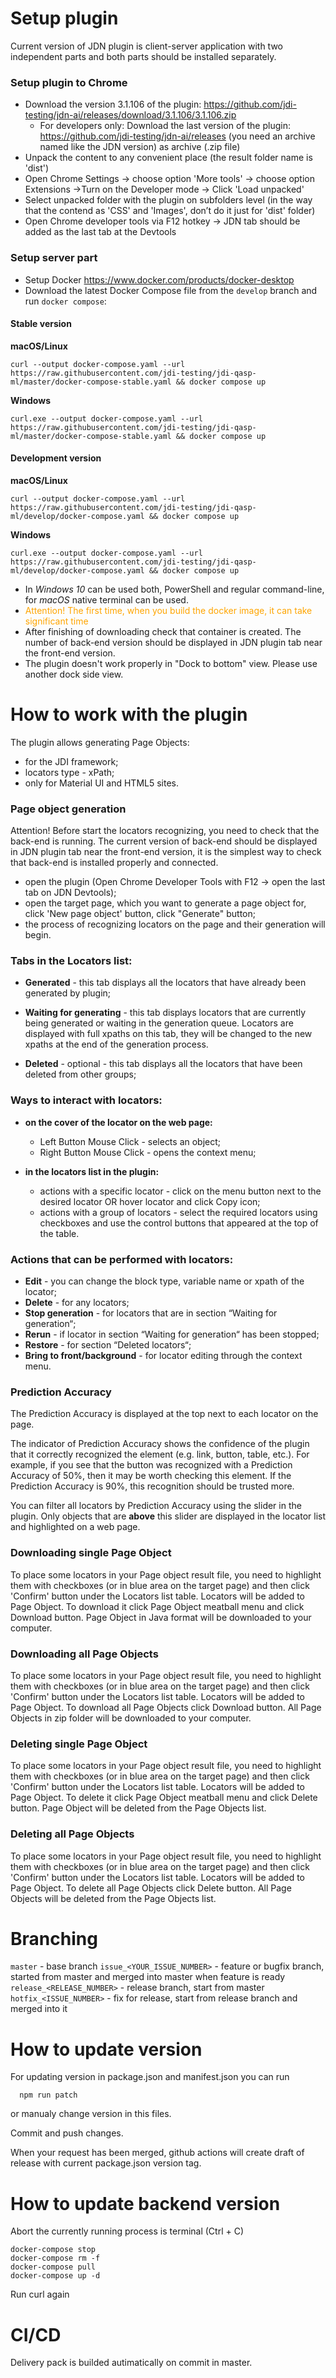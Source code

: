 # Setup plugin
Current version of JDN plugin is client-server application with two independent parts and both parts should be installed separately.

### **Setup plugin to Chrome**
* Download the version 3.1.106 of the plugin: https://github.com/jdi-testing/jdn-ai/releases/download/3.1.106/3.1.106.zip
  * For developers only: Download the last version of the plugin: https://github.com/jdi-testing/jdn-ai/releases (you need an archive named like the JDN version) as archive (.zip file)
* Unpack the content to any convenient place (the result folder name is 'dist')
* Open Chrome Settings -> choose option 'More tools' -> choose option Extensions ->Turn on the Developer mode -> Click 'Load unpacked'
* Select unpacked folder with the plugin on subfolders level (in the way that the contend as 'CSS' and 'Images', don’t do it just for 'dist' folder)
* Open Chrome developer tools via F12 hotkey -> JDN tab should be added as the last tab at the Devtools

### **Setup server part**
* Setup Docker https://www.docker.com/products/docker-desktop
* Download the latest Docker Compose file from the `develop` branch and run `docker compose`:
#### Stable version
**macOS/Linux**
```shell
curl --output docker-compose.yaml --url https://raw.githubusercontent.com/jdi-testing/jdi-qasp-ml/master/docker-compose-stable.yaml && docker compose up
```
**Windows**
```shell
curl.exe --output docker-compose.yaml --url https://raw.githubusercontent.com/jdi-testing/jdi-qasp-ml/master/docker-compose-stable.yaml && docker compose up
```

#### Development version
**macOS/Linux**
```shell
curl --output docker-compose.yaml --url https://raw.githubusercontent.com/jdi-testing/jdi-qasp-ml/develop/docker-compose.yaml && docker compose up
```
**Windows**
```shell
curl.exe --output docker-compose.yaml --url https://raw.githubusercontent.com/jdi-testing/jdi-qasp-ml/develop/docker-compose.yaml && docker compose up
```
* In _Windows 10_ can be used both, PowerShell and regular command-line, for _macOS_ native terminal can be used.
* <span style="color:orange">Attention! The first time, when you build the docker image, it can take significant time<span>
* After finishing of downloading check that container is created. The number of back-end version should be displayed in JDN plugin tab near the front-end version.
* The plugin doesn't work properly in "Dock to bottom" view. Please use another dock side view. 


# **How to work with the plugin**

The plugin allows generating Page Objects:
- for the JDI framework;
- locators type - xPath;
- only for Material UI and HTML5 sites.


### Page object generation
Attention! Before start the locators recognizing, you need to check that the back-end is running.
The current version of back-end should be displayed in JDN plugin tab near the front-end version, it is the simplest way to check that back-end is installed properly and connected.
 
* open the plugin (Open Chrome Developer Tools with F12 -> open the last tab on JDN Devtools);
* open the target page, which you want to generate a page object for, click 'New page object' button, click "Generate" button;
* the process of recognizing locators on the page and their generation will begin.



### Tabs in the Locators list:

* **Generated** - this tab displays all the locators that have already been generated by plugin;

* **Waiting for generating** - this tab displays locators that are currently being generated or waiting in the generation queue. Locators are displayed with full xpaths on this tab, they will be changed to the new xpaths at the end of the generation process.
 
* **Deleted** - optional - this tab displays all the locators that have been deleted from other groups;


### Ways to interact with locators:

* **on the cover of the locator on the web page:**
  * Left Button Mouse Click - selects an object; 
  * Right Button Mouse Click - opens the context menu;

* **in the locators list in the plugin:**
  * actions with a specific locator - click on the menu button next to the desired locator OR hover locator and click Copy icon;
  * actions with a group of locators - select the required locators using checkboxes and use the control buttons that appeared at the top of the table.


### Actions that can be performed with locators:

* **Edit** -  you can change the block type, variable name or xpath of the locator;
* **Delete** - for any locators;
* **Stop generation** - for locators that are in section “Waiting for generation“;
* **Rerun** - if locator in section “Waiting for generation“ has been stopped;
* **Restore** - for section “Deleted locators“;
* **Bring to front/background** - for locator editing through the context menu.


### Prediction Accuracy
The Prediction Accuracy is displayed at the top next to each locator on the page.

The indicator of Prediction Accuracy shows the confidence of the plugin that it correctly recognized the element (e.g. link, button, table, etc.). For example, if you see that the button was recognized with a Prediction Accuracy of 50%, then it may be worth checking this element. If the Prediction Accuracy is 90%, this recognition should be trusted more.

You can filter all locators by Prediction Accuracy using the slider in the plugin. Only objects that are **above** this slider are displayed in the locator list and highlighted on a web page. 


### Downloading single Page Object

To place some locators in your Page object result file, you need to highlight them with checkboxes (or in blue area on the target page) and then click 'Confirm' button under the Locators list table. Locators will be added to Page Object. To download it click Page Object meatball menu and click Download button. Page Object in Java format will be downloaded to your computer. 
 
### Downloading all Page Objects

To place some locators in your Page object result file, you need to highlight them with checkboxes (or in blue area on the target page) and then click 'Confirm' button under the Locators list table. Locators will be added to Page Object. To download all Page Objects click Download button. All Page Objects in zip folder will be downloaded to your computer. 
 
 ### Deleting single Page Object

To place some locators in your Page object result file, you need to highlight them with checkboxes (or in blue area on the target page) and then click 'Confirm' button under the Locators list table. Locators will be added to Page Object. To delete it click Page Object meatball menu and click Delete button. Page Object will be deleted from the Page Objects list.
 
### Deleting all Page Objects

To place some locators in your Page object result file, you need to highlight them with checkboxes (or in blue area on the target page) and then click 'Confirm' button under the Locators list table. Locators will be added to Page Object. To delete all Page Objects click Delete button. All Page Objects will be deleted from the Page Objects list.



# **Branching**

```master``` - base branch
```issue_<YOUR_ISSUE_NUMBER>``` - feature or bugfix branch, started from master and merged into master when feature is ready
```release_<RELEASE_NUMBER>``` - release branch, start from master
```hotfix_<ISSUE_NUMBER>```  - fix for release, start from release branch and merged into it



# **How to update version**

For updating version in package.json and manifest.json you can run 
```
  npm run patch
```
or manualy change version in this files.

Commit and push changes.

When your request has been merged, github actions will create draft of release with current package.json version tag.
 
 # **How to update backend version**
 
 Abort the currently running process is terminal (Ctrl + C)
 
 ```
docker-compose stop
docker-compose rm -f
docker-compose pull   
docker-compose up -d
```
 Run curl again

# **CI/CD**

Delivery pack is builded autimatically on commit in master.
